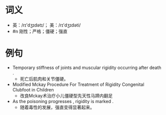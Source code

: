 # 词义
- 英：/rɪ'dʒɪdətɪ/； 美：/rɪ'dʒɪdəti/
- #n 刚性；严格；僵硬；强直
# 例句
- Temporary stiffness of joints and muscular rigidity occurring after death .
	- 死亡后肌肉和关节僵硬。
- Modified Mckay Procedure For Treatment of Rigidity Congenital Clubfoot in Children
	- 改良Mckay术治疗小儿僵硬型先天性马蹄内翻足
- As the poisoning progresses , rigidity is marked .
	- 随着毒性的发展，强直变得显著起来。
